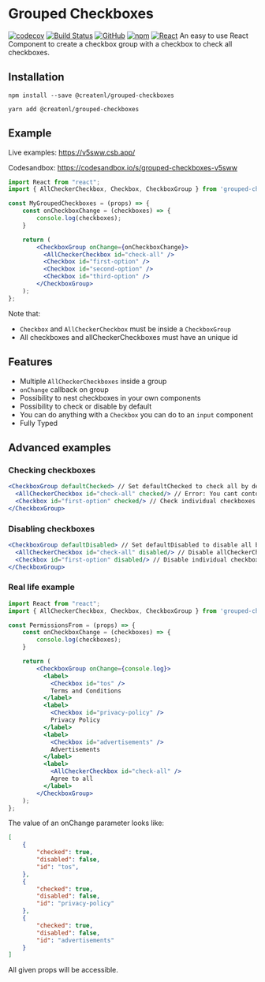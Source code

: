 # Grouped Checkboxes
[![codecov](https://codecov.io/gh/createnl/grouped-checkboxes/branch/master/graph/badge.svg)](https://codecov.io/gh/createnl/grouped-checkboxes)
[![Build Status](https://travis-ci.org/createnl/grouped-checkboxes.svg?branch=master)](https://travis-ci.org/createnl/grouped-checkboxes)
[![GitHub](https://img.shields.io/github/license/createnl/grouped-checkboxes)](https://github.com/createnl/grouped-checkboxes/blob/master/LICENSE)
[![npm](https://img.shields.io/npm/dt/@createnl/grouped-checkboxes)](https://www.npmjs.com/package/@createnl/grouped-checkboxes)
[![React](https://img.shields.io/badge/React-%3E%3D%2016.8.0-brightgreen)](https://github.com/facebook/react)
An easy to use React Component to create a checkbox group with a checkbox to check all checkboxes.

## Installation
```
npm install --save @createnl/grouped-checkboxes
```
```
yarn add @createnl/grouped-checkboxes
```

## Example
Live examples: https://v5sww.csb.app/

Codesandbox: https://codesandbox.io/s/grouped-checkboxes-v5sww

``` jsx harmony
import React from "react";
import { AllCheckerCheckbox, Checkbox, CheckboxGroup } from 'grouped-checkboxes';

const MyGroupedCheckboxes = (props) => {
    const onCheckboxChange = (checkboxes) => {
        console.log(checkboxes);
    }    

    return (
        <CheckboxGroup onChange={onCheckboxChange}>
          <AllCheckerCheckbox id="check-all" />
          <Checkbox id="first-option" />
          <Checkbox id="second-option" />
          <Checkbox id="third-option" />
        </CheckboxGroup>
    );
};
```
Note that:
- `Checkbox` and `AllCheckerCheckbox` must be inside a `CheckboxGroup`
- All checkboxes and allCheckerCheckboxes must have an unique id

## Features
- Multiple `AllCheckerCheckboxes` inside a group
- `onChange` callback on group
- Possibility to nest checkboxes in your own components
- Possibility to check or disable by default
- You can do anything with a `Checkbox` you can do to an `input` component
- Fully Typed

## Advanced examples

### Checking checkboxes
```jsx harmony
<CheckboxGroup defaultChecked> // Set defaultChecked to check all by default
  <AllCheckerCheckbox id="check-all" checked/> // Error: You cant contol allCheckerCheckboxes individually (will check automatically if necessary)
  <Checkbox id="first-option" checked/> // Check individual checkboxes
</CheckboxGroup>
```

### Disabling checkboxes
```jsx harmony
<CheckboxGroup defaultDisabled> // Set defaultDisabled to disable all by default
  <AllCheckerCheckbox id="check-all" disabled/> // Disable allCheckerCheckbox, will still check if all checkboxes are checked
  <Checkbox id="first-option" disabled/> // Disable individual checkboxes
</CheckboxGroup>
```

### Real life example
``` jsx harmony
import React from "react";
import { AllCheckerCheckbox, Checkbox, CheckboxGroup } from 'grouped-checkboxes';

const PermissionsFrom = (props) => {
    const onCheckboxChange = (checkboxes) => {
        console.log(checkboxes);
    }    

    return (
        <CheckboxGroup onChange={console.log}>
          <label>
            <Checkbox id="tos" />
            Terms and Conditions
          </label>
          <label>
            <Checkbox id="privacy-policy" />
            Privacy Policy
          </label>
          <label>
            <Checkbox id="advertisements" />
            Advertisements
          </label>
          <label>
            <AllCheckerCheckbox id="check-all" />
            Agree to all
          </label>
        </CheckboxGroup>
    );
};
```

The value of an onChange parameter looks like:
```json
[
    {
        "checked": true,
        "disabled": false,
        "id": "tos",
    },
    {
        "checked": true,
        "disabled": false,
        "id": "privacy-policy"
    }, 
    {
        "checked": true,
        "disabled": false,
        "id": "advertisements"
    }
]
```
All given props will be accessible.
